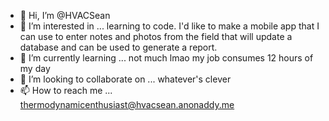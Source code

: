 - 👋 Hi, I’m @HVACSean
- 👀 I’m interested in ... learning to code.  I'd like to make a mobile app that I can use to enter notes and photos from the field that will update a database and can be used to generate a report.
- 🌱 I’m currently learning ... not much lmao my job consumes 12 hours of my day 
- 💞️ I’m looking to collaborate on ... whatever's clever
- 📫 How to reach me ... thermodynamicenthusiast@hvacsean.anonaddy.me

<!---
HVACSean/HVACSean is a ✨ special ✨ repository because its `README.md` (this file) appears on your GitHub profile.
You can click the Preview link to take a look at your changes.
--->

